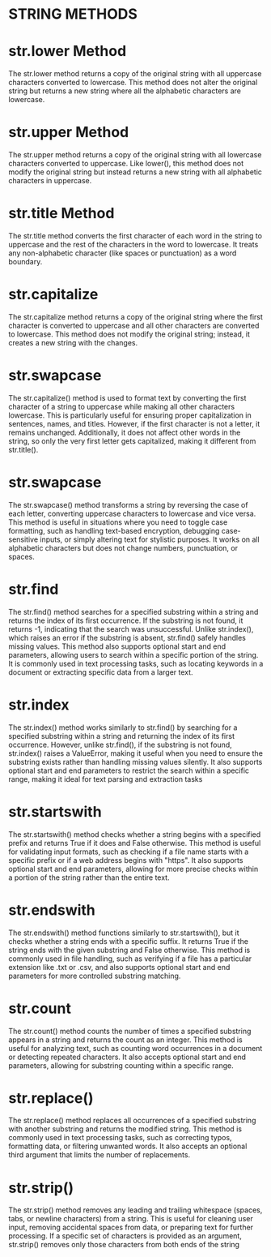 # STRING METHODS
# str.lower Method
The str.lower method returns a copy of the original string with all uppercase characters converted to lowercase. This method does not alter the original string but returns a new string where all the alphabetic characters are lowercase.


# str.upper Method
The str.upper method returns a copy of the original string with all lowercase characters converted to uppercase. Like lower(), this method does not modify the original string but instead returns a new string with all alphabetic characters in uppercase.


# str.title Method
The str.title method converts the first character of each word in the string to uppercase and the rest of the characters in the word to lowercase. It treats any non-alphabetic character (like spaces or punctuation) as a word boundary.



# str.capitalize
The str.capitalize method returns a copy of the original string where the first character is converted to uppercase and all other characters are converted to lowercase. This method does not modify the original string; instead, it creates a new string with the changes.



# str.swapcase
The str.capitalize() method is used to format text by converting the first character of a string to uppercase while making all other characters lowercase. This is particularly useful for ensuring proper capitalization in sentences, names, and titles. However, if the first character is not a letter, it remains unchanged. Additionally, it does not affect other words in the string, so only the very first letter gets capitalized, making it different from str.title().
 

 # str.swapcase
 The str.swapcase() method transforms a string by reversing the case of each letter, converting uppercase characters to lowercase and vice versa. This method is useful in situations where you need to toggle case formatting, such as handling text-based encryption, debugging case-sensitive inputs, or simply altering text for stylistic purposes. It works on all alphabetic characters but does not change numbers, punctuation, or spaces.


 # str.find
 The str.find() method searches for a specified substring within a string and returns the index of its first occurrence. If the substring is not found, it returns -1, indicating that the search was unsuccessful. Unlike str.index(), which raises an error if the substring is absent, str.find() safely handles missing values. This method also supports optional start and end parameters, allowing users to search within a specific portion of the string. It is commonly used in text processing tasks, such as locating keywords in a document or extracting specific data from a larger text.




 # str.index
  The str.index() method works similarly to str.find() by searching for a specified substring within a string and returning the index of its first occurrence. However, unlike str.find(), if the substring is not found, str.index() raises a ValueError, making it useful when you need to ensure the substring exists rather than handling missing values silently. It also supports optional start and end parameters to restrict the search within a specific range, making it ideal for text parsing and extraction tasks


# str.startswith

The str.startswith() method checks whether a string begins with a specified prefix and returns True if it does and False otherwise. This method is useful for validating input formats, such as checking if a file name starts with a specific prefix or if a web address begins with "https". It also supports optional start and end parameters, allowing for more precise checks within a portion of the string rather than the entire text.



# str.endswith
The str.endswith() method functions similarly to str.startswith(), but it checks whether a string ends with a specific suffix. It returns True if the string ends with the given substring and False otherwise. This method is commonly used in file handling, such as verifying if a file has a particular extension like .txt or .csv, and also supports optional start and end parameters for more controlled substring matching. 




# str.count
The str.count() method counts the number of times a specified substring appears in a string and returns the count as an integer. This method is useful for analyzing text, such as counting word occurrences in a document or detecting repeated characters. It also accepts optional start and end parameters, allowing for substring counting within a specific range.





# str.replace()
The str.replace() method replaces all occurrences of a specified substring with another substring and returns the modified string. This method is commonly used in text processing tasks, such as correcting typos, formatting data, or filtering unwanted words. It also accepts an optional third argument that limits the number of replacements.




# str.strip()
The str.strip() method removes any leading and trailing whitespace (spaces, tabs, or newline characters) from a string. This is useful for cleaning user input, removing accidental spaces from data, or preparing text for further processing. If a specific set of characters is provided as an argument, str.strip() removes only those characters from both ends of the string